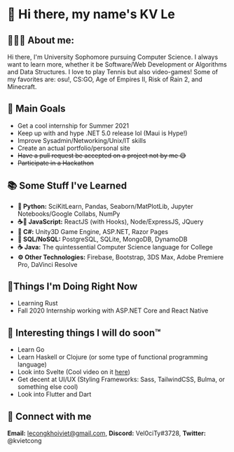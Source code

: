 # 👋 Hi there, my name's KV Le

## 👨🏻‍💻 About me:

Hi there, I'm University Sophomore pursuing Computer Science.
I always want to learn more, whether it be Software/Web Development or
Algorithms and Data Structures. I love to play Tennis but also video-games! Some of
my favorites are: osu!, CS:GO, Age of Empires II, Risk of Rain 2, and
Minecraft.

## 🥇 Main Goals

- Get a cool internship for Summer 2021
- Keep up with and hype .NET 5.0 release lol (Maui is Hype!)
- Improve Sysadmin/Networking/Unix/IT skills
- Create an actual portfolio/personal site
- ~~Have a pull request be accepted on a project not by me 😅~~
- ~~Participate in a Hackathon~~

## 📚 Some Stuff I've Learned

- **🐍 Python:** SciKitLearn, Pandas, Seaborn/MatPlotLib,
Jupyter Notebooks/Google Collabs, NumPy
- **☕📜 JavaScript:** ReactJS (with Hooks), Node/ExpressJS, JQuery
- **🎼 C#:** Unity3D Game Engine, ASP.NET, Razor Pages
- **💾 SQL/NoSQL:** PostgreSQL, SQLite, MongoDB, DynamoDB
- **☕ Java:** The quintessential Computer Science language for College
- **⚙ Other Technologies:** Firebase, Bootstrap, 3DS Max,
Adobe Premiere Pro, DaVinci Resolve

## 🎇Things I'm Doing Right Now

- Learning Rust
- Fall 2020 Internship working with ASP.NET Core and React Native

## 📅 Interesting things I will do soon:tm:

- Learn Go
- Learn Haskell or Clojure (or some type of functional programming language)
- Look into Svelte (Cool video on it [here](https://youtu.be/AdNJ3fydeao))
- Get decent at UI/UX (Styling Frameworks: Sass, TailwindCSS, Bulma,
or something else cool)
- Look into Flutter and Dart

## 🔌 Connect with me
**Email:** lecongkhoiviet@gmail.com, **Discord:** Vel0ciTy#3728,
**Twitter:** @kvietcong

